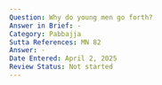 ```yaml
---
Question: Why do young men go forth?
Answer in Brief: -
Category: Pabbajja
Sutta References: MN 82
Answer: -
Date Entered: April 2, 2025
Review Status: Not started
---
```

